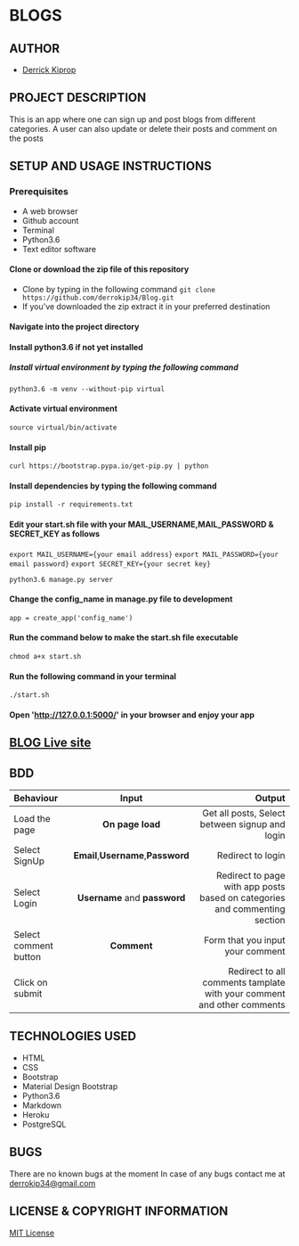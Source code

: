 # BLOGS

## AUTHOR
- [Derrick Kiprop](https://github.com/derrokip34)

## PROJECT DESCRIPTION
This is an app where one can sign up and post blogs from different categories. A user can also update or delete their posts and comment on the posts

## SETUP AND USAGE INSTRUCTIONS
### Prerequisites
- A web browser
- Github account
- Terminal
- Python3.6
- Text editor software

#### Clone or download the zip file of this repository
- Clone by typing in the following command `git clone https://github.com/derrokip34/Blog.git`
- If you've downloaded the zip extract it in your preferred destination

#### Navigate into the project directory

#### Install python3.6 if not yet installed

##### Install virtual environment by typing the following command
`python3.6 -m venv --without-pip virtual`

#### Activate virtual environment
`source virtual/bin/activate`

#### Install pip
`curl https://bootstrap.pypa.io/get-pip.py | python`

#### Install dependencies by typing the following command
`pip install -r requirements.txt`

#### Edit your start.sh file with your MAIL_USERNAME,MAIL_PASSWORD & SECRET_KEY as follows
`export MAIL_USERNAME={your email address}`
`export MAIL_PASSWORD={your email password}`
`export SECRET_KEY={your secret key}`

`python3.6 manage.py server`

#### Change the config_name in manage.py file to development
`app = create_app('config_name')`

#### Run the command below to make the start.sh file executable
`chmod a+x start.sh`

#### Run the following command in your terminal
`./start.sh`

#### Open 'http://127.0.0.1:5000/' in your browser and enjoy your app

## [BLOG Live site](https://blog-34.herokuapp.com/)

## BDD
| Behaviour             |                Input                |                                                                       Output |
| :-------------------- | :---------------------------------: | ---------------------------------------------------------------------------: |
| Load the page         |          **On page load**           |                               Get all posts, Select between signup and login |
| Select SignUp         | **Email**,**Username**,**Password** |                                                            Redirect to login |
| Select Login          |    **Username** and **password**    | Redirect to page with app posts based on categories and commenting section |
| Select comment button |             **Comment**             |                                             Form that you input your comment |
| Click on submit       |                                     |       Redirect to all comments tamplate with your comment and other comments |

## TECHNOLOGIES USED
- HTML
- CSS
- Bootstrap
- Material Design Bootstrap
- Python3.6
- Markdown
- Heroku
- PostgreSQL

## BUGS
There are no known bugs at the moment
In case of any bugs contact me at derrokip34@gmail.com

## LICENSE & COPYRIGHT INFORMATION
[MIT License](https://github.com/derrokip34/Pitch/blob/master/license.md)